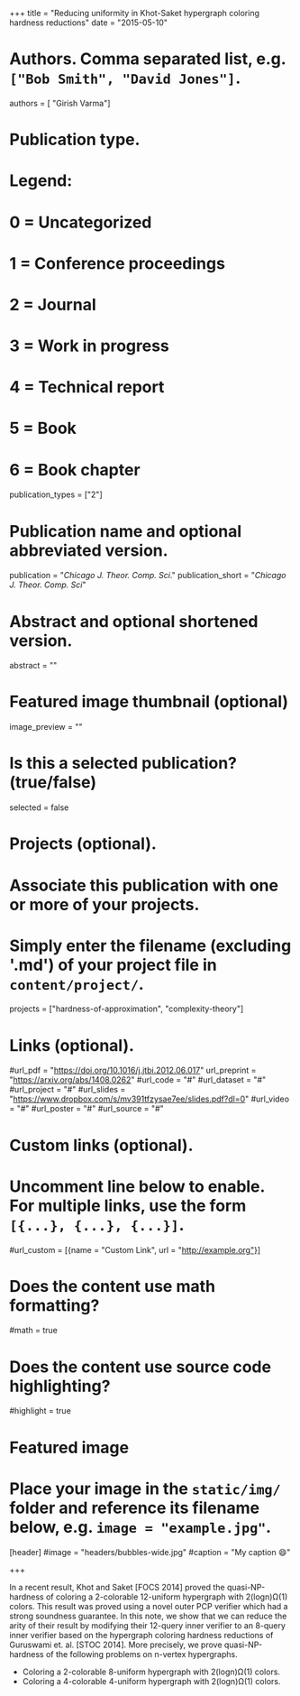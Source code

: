 +++
title = "Reducing uniformity in Khot-Saket hypergraph coloring hardness reductions"
date = "2015-05-10"

# Authors. Comma separated list, e.g. `["Bob Smith", "David Jones"]`.
authors = [ "Girish Varma"]


# Publication type.
# Legend:
# 0 = Uncategorized
# 1 = Conference proceedings
# 2 = Journal
# 3 = Work in progress
# 4 = Technical report
# 5 = Book
# 6 = Book chapter
publication_types = ["2"]
# Publication name and optional abbreviated version.
publication = "*Chicago J. Theor. Comp. Sci*."
publication_short = "*Chicago J. Theor. Comp. Sci*"

# Abstract and optional shortened version.
abstract = ""

# Featured image thumbnail (optional)
image_preview = ""

# Is this a selected publication? (true/false)
selected = false

# Projects (optional).
#   Associate this publication with one or more of your projects.
#   Simply enter the filename (excluding '.md') of your project file in `content/project/`.
projects = ["hardness-of-approximation", "complexity-theory"]

# Links (optional).
#url_pdf =  "https://doi.org/10.1016/j.jtbi.2012.06.017"
url_preprint = "https://arxiv.org/abs/1408.0262"
#url_code = "#"
#url_dataset = "#"
#url_project = "#"
#url_slides = "https://www.dropbox.com/s/mv391tfzysae7ee/slides.pdf?dl=0"
#url_video = "#"
#url_poster = "#"
#url_source = "#"

# Custom links (optional).
#   Uncomment line below to enable. For multiple links, use the form `[{...}, {...}, {...}]`.
#url_custom = [{name = "Custom Link", url = "http://example.org"}]

# Does the content use math formatting?
#math = true

# Does the content use source code highlighting?
#highlight = true

# Featured image
# Place your image in the `static/img/` folder and reference its filename below, e.g. `image = "example.jpg"`.
[header]
#image = "headers/bubbles-wide.jpg"
#caption = "My caption :smile:"

+++

In a recent result, Khot and Saket [FOCS 2014] proved the quasi-NP-hardness of coloring a 2-colorable 12-uniform hypergraph with 2(logn)Ω(1) colors. This result was proved using a novel outer PCP verifier which had a strong soundness guarantee. In this note, we show that we can reduce the arity of their result by modifying their 12-query inner verifier to an 8-query inner verifier based on the hypergraph coloring hardness reductions of Guruswami et. al. [STOC 2014]. More precisely, we prove quasi-NP-hardness of the following problems on n-vertex hypergraphs. 

- Coloring a 2-colorable 8-uniform hypergraph with 2(logn)Ω(1) colors. 
- Coloring a 4-colorable 4-uniform hypergraph with 2(logn)Ω(1) colors. 